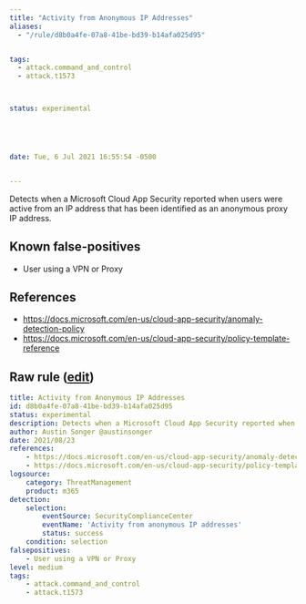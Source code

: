 ```yaml
---
title: "Activity from Anonymous IP Addresses"
aliases:
  - "/rule/d8b0a4fe-07a8-41be-bd39-b14afa025d95"


tags:
  - attack.command_and_control
  - attack.t1573



status: experimental





date: Tue, 6 Jul 2021 16:55:54 -0500


---
```


Detects when a Microsoft Cloud App Security reported when users were active from an IP address that has been identified as an anonymous proxy IP address.

<!--more-->


## Known false-positives

* User using a VPN or Proxy



## References

* https://docs.microsoft.com/en-us/cloud-app-security/anomaly-detection-policy
* https://docs.microsoft.com/en-us/cloud-app-security/policy-template-reference


## Raw rule ([edit](https://github.com/SigmaHQ/sigma/edit/master/rules/cloud/m365/microsoft365_activity_from_anonymous_ip_addresses.yml))
```yaml
title: Activity from Anonymous IP Addresses
id: d8b0a4fe-07a8-41be-bd39-b14afa025d95
status: experimental
description: Detects when a Microsoft Cloud App Security reported when users were active from an IP address that has been identified as an anonymous proxy IP address.
author: Austin Songer @austinsonger
date: 2021/08/23
references:
    - https://docs.microsoft.com/en-us/cloud-app-security/anomaly-detection-policy
    - https://docs.microsoft.com/en-us/cloud-app-security/policy-template-reference
logsource:
    category: ThreatManagement
    product: m365
detection:
    selection:
        eventSource: SecurityComplianceCenter
        eventName: 'Activity from anonymous IP addresses'
        status: success
    condition: selection
falsepositives:
    - User using a VPN or Proxy
level: medium
tags:
    - attack.command_and_control
    - attack.t1573

```
